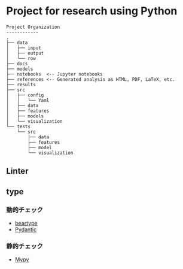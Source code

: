 # Project for research using Python

```
Project Organization
------------
.
├── data
│   ├── input
│   ├── output
│   └── row
├── docs
├── models
├── notebooks  <-- Jupyter notebooks
├── references <-- Generated analysis as HTML, PDF, LaTeX, etc.
├── results 
├── src
│   ├── config
│   │   └── Yaml
│   ├── data
│   ├── features
│   ├── models
│   └── visualization
└── tests
    └── src
        ├── data
        ├── features
        ├── model
        └── visualization
```

## Linter



## type

### 動的チェック

- [beartype](https://beartype.readthedocs.io/en/latest/)
- [Pydantic](https://docs.pydantic.dev/latest/)

### 静的チェック

- [Mypy](https://mypy-lang.org/)

